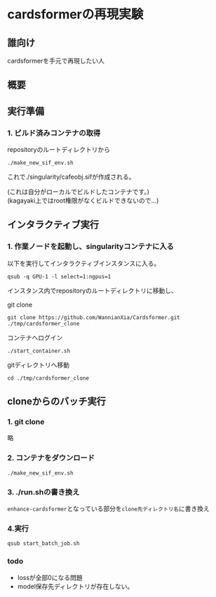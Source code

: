 # cardsformerの再現実験    
## 誰向け  
cardsformerを手元で再現したい人      

## 概要   
  
## 実行準備  
### 1. ビルド済みコンテナの取得  
repositoryのルートディレクトリから
```
./make_new_sif_env.sh
```
これで./singularity/cafeobj.sifが作成される。  
  
(これは自分がローカルでビルドしたコンテナです。)  
(kagayaki上ではroot権限がなくビルドできないので...)
  
## インタラクティブ実行    
### 1. 作業ノードを起動し、singularityコンテナに入る    
以下を実行してインタラクティブインスタンスに入る。  
```
qsub -q GPU-1 -l select=1:ngpus=1
```
インスタンス内でrepositoryのルートディレクトリに移動し、
  
git clone
```
git clone https://github.com/WannianXia/Cardsformer.git ./tmp/cardsformer_clone
```  
  
コンテナへログイン  
```
./start_container.sh
```  

gitディレクトリへ移動  
```
cd ./tmp/cardsformer_clone
```  

## cloneからのバッチ実行　　
### 1. git clone  
略  
  
### 2. コンテナをダウンロード  
```
./make_new_sif_env.sh
```  
  
### 3. ./run.shの書き換え  
```enhance-cardsformer```となっている部分を```clone先ディレクトリ名```に書き換え  
  
### 4.実行  
```qsub start_batch_job.sh```  
  


### todo  
- lossが全部0になる問題  
- model保存先ディレクトリが存在しない。
